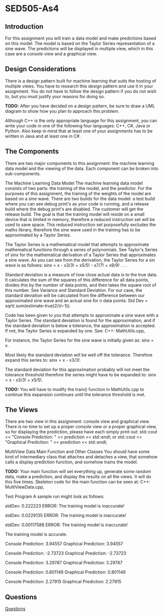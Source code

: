 # SED505-As4

## Introduction
For this assignment you will train a data model and make predictions based on this model. The model is based on the Taylor Series representation of a sine wave. The predictions will be displayed in multiple view, which in this case are a console view and a graphical view.

## Design Considerations
There is a design pattern built for machine learning that suits the hosting of multiple views. You have to research this design pattern and use it in your assignment. You do not have to follow the design pattern if you do not wish to, but you must justify your reasons for doing so.

**TODO:** After you have decided on a design pattern, be sure to draw a UML diagram to show how you plan to approach this problem.

Although C++ is the only appropriate language for this assignment, you can write your code in one of the following four languages: C++, C#, Java or Python. Also keep in mind that at least one of your assignments has to be written in Java and at least one in C#.

## The Components
There are two major components to this assignment: the machine learning data model and the viewing of the data. Each component can be broken into sub-components.

The Machine Learning Data Model
The machine learning data model consists of two parts: the training of the model, and the predictor. For the purposes of this assignment, the training of the weights of the model are based on a sine wave. There are two builds for the data model: a test build where you can see debug print's as your code is running, and a release build where the debug print's are disabled. The customer will get the release build. The goal is that the training model will reside on a small device that is limited in memory, therefore a reduced instruction set will be used to save space. This reduced instruction set purposefully excludes the maths library, therefore the sine wave used in the training has to be approximated by a Taylor Series.

The Taylor Series is a mathematical model that attempts to approximate mathematical functions through a series of polynomials. See Taylor's Series of sinx for the mathematical derivation of a Taylor Series that approximates a sine wave. As you can see from the derivation, the Taylor Series for a sin wave is as follows:
sinx = x - x3/3! + x5/5! - x7/7! + x9/9! . . .

Standard deviation is a measure of how close actual data is to the true data. It calculates the sum of the squares of this difference for all data points, divides this by the number of data points, and then takes the square root of this number. See Variance and Standard Deviation. For our case, the standard deviation will be calculated from the difference between our approximated sine wave and an actual sine for n data points:
Std Dev = sqrt( sum(estimate-true)2/(n-1)).

Code has been given to you that attempts to approximate a sine wave with a Taylor Series. The standard deviation is found for the approximation, and if the standard deviation is below a tolerance, the approximation is accepted. If not, the Taylor Series is expanded by one. See:
C++: MathUtils.cpp,

For instance, the Taylor Series for the sine wave is initially given as:
sinx = x.

Most likely the standard deviation will be well off the tolerance. Therefore expand this series to:
sinx = x - x3/3!.

The standard deviation for this approximation probably will not meet the tolerance threshold therefore the series might have to be expanded to:
sinx = x - x3/3! + x5/5!.

**TODO:** You will have to modify the train() function in MathUtils.cpp to continue this expansion continues until the tolerance threshold is met.

## The Views
There are two view in this assignment: console view and graphical view. There is no time to set up a proper console view or a proper graphical view, so for displaying the prediction, please have each simply print out:
std::cout << "Console Prediction: " << prediction << std::endl; or
std::cout << "Graphical Prediction: " << prediction << std::endl;

MultiView Data Main Function and Other Classes
You should have some kind of intermediary class that attaches and detaches a view, that somehow calls a display prediction function, and somehow trains the model.

**TODO:** Your main function will set everything up, generate some random data, make a prediction, and display the results on all the views. It will do this five times. Skeleton code for the main function can be seen at:
C++: MultiViewData.cpp,

Test Program
A sample run might look as follows:

stdDev: 0.222223
ERROR: The training model is inaccurate!

stdDev: 0.0229135
ERROR: The training model is inaccurate!

stdDev: 0.00117588
ERROR: The training model is inaccurate!

The training model is accurate.

Console Prediction: 3.94557
Graphical Prediction: 3.94557

Console Prediction: -2.73723
Graphical Prediction: -2.73723

Console Prediction: 3.29787
Graphical Prediction: 3.29787

Console Prediction: 0.801149
Graphical Prediction: 0.801149

Console Prediction: 2.27915
Graphical Prediction: 2.27915

## Questions
[Questions](questions.md)

